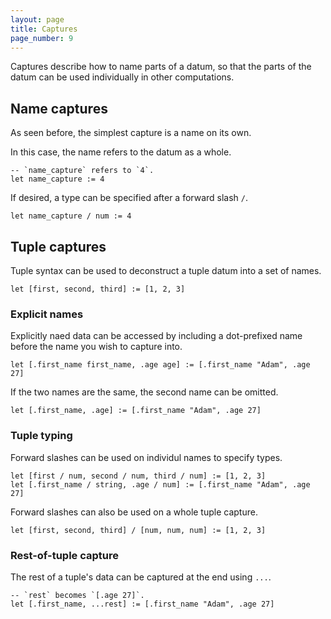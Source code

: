 ```yaml
---
layout: page
title: Captures
page_number: 9
---
```


Captures describe how to name parts of a datum, so that the parts of the datum
can be used individually in other computations.

## Name captures

As seen before, the simplest capture is a name on its own.

In this case, the name refers to the datum as a whole.

```
-- `name_capture` refers to `4`.
let name_capture := 4
```

If desired, a type can be specified after a forward slash `/`.

```
let name_capture / num := 4
```

## Tuple captures

Tuple syntax can be used to deconstruct a tuple datum into a set of names.

```
let [first, second, third] := [1, 2, 3]
```

### Explicit names

Explicitly naed data can be accessed by including a dot-prefixed name before the
name you wish to capture into.

```
let [.first_name first_name, .age age] := [.first_name "Adam", .age 27]
```

If the two names are the same, the second name can be omitted.

```
let [.first_name, .age] := [.first_name "Adam", .age 27]
```

### Tuple typing

Forward slashes can be used on individul names to specify types.

```
let [first / num, second / num, third / num] := [1, 2, 3]
let [.first_name / string, .age / num] := [.first_name "Adam", .age 27]
```

Forward slashes can also be used on a whole tuple capture.

```
let [first, second, third] / [num, num, num] := [1, 2, 3]
```

### Rest-of-tuple capture

The rest of a tuple's data can be captured at the end using `...`.

```
-- `rest` becomes `[.age 27]`.
let [.first_name, ...rest] := [.first_name "Adam", .age 27]
```